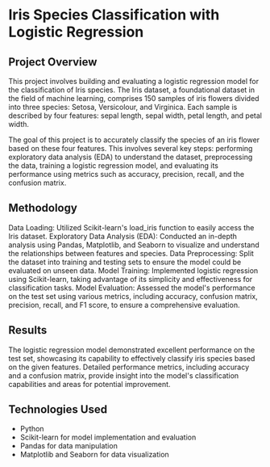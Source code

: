 # Iris Species Classification with Logistic Regression

## Project Overview
This project involves building and evaluating a logistic regression model for the classification of Iris species. The Iris dataset, a foundational dataset in the field of machine learning, comprises 150 samples of iris flowers divided into three species: Setosa, Versicolour, and Virginica. Each sample is described by four features: sepal length, sepal width, petal length, and petal width.

The goal of this project is to accurately classify the species of an iris flower based on these four features. This involves several key steps: performing exploratory data analysis (EDA) to understand the dataset, preprocessing the data, training a logistic regression model, and evaluating its performance using metrics such as accuracy, precision, recall, and the confusion matrix.

## Methodology
Data Loading: Utilized Scikit-learn's load_iris function to easily access the Iris dataset.
Exploratory Data Analysis (EDA): Conducted an in-depth analysis using Pandas, Matplotlib, and Seaborn to visualize and understand the relationships between features and species.
Data Preprocessing: Split the dataset into training and testing sets to ensure the model could be evaluated on unseen data.
Model Training: Implemented logistic regression using Scikit-learn, taking advantage of its simplicity and effectiveness for classification tasks.
Model Evaluation: Assessed the model's performance on the test set using various metrics, including accuracy, confusion matrix, precision, recall, and F1 score, to ensure a comprehensive evaluation.

## Results
The logistic regression model demonstrated excellent performance on the test set, showcasing its capability to effectively classify iris species based on the given features. Detailed performance metrics, including accuracy and a confusion matrix, provide insight into the model's classification capabilities and areas for potential improvement.

## Technologies Used
- Python
- Scikit-learn for model implementation and evaluation
- Pandas for data manipulation
- Matplotlib and Seaborn for data visualization
